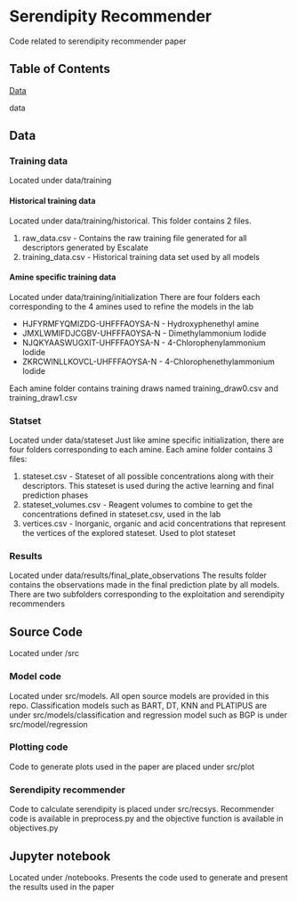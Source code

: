 # Serendipity Recommender
Code related to serendipity recommender paper

## Table of Contents  
[Data](#data)  



data
<a name="data"/>
## Data

### Training data

Located under data/training

#### Historical training data

Located under data/training/historical. This folder contains 2 files.
1. raw_data.csv - Contains the raw training file generated for all descriptors generated by Escalate 
2. training_data.csv - Historical training data set used by all models 

#### Amine specific training data
Located under data/training/initialization
There are four folders each corresponding to the 4 amines used to refine the models in the lab

- HJFYRMFYQMIZDG-UHFFFAOYSA-N - Hydroxyphenethyl amine
- JMXLWMIFDJCGBV-UHFFFAOYSA-N - Dimethylammonium Iodide
- NJQKYAASWUGXIT-UHFFFAOYSA-N - 4-Chlorophenylammonium Iodide
- ZKRCWINLLKOVCL-UHFFFAOYSA-N - 4-Chlorophenethylammonium Iodide

Each amine folder contains training draws named training_draw0.csv and training_draw1.csv

### Statset

Located under data/stateset
Just like amine specific initialization, there are four folders corresponding to each amine. Each amine folder contains 3 files:
1. stateset.csv - Stateset of all possible concentrations along with their descriptors. This stateset is used during the active learning and final prediction phases
2. stateset_volumes.csv - Reagent volumes to combine to get the concentrations defined in stateset.csv, used in the lab
3. vertices.csv - Inorganic, organic and acid concentrations that represent the vertices of the explored stateset. Used to plot stateset

### Results
Located under data/results/final_plate_observations
The results folder contains the observations made in the final prediction plate by all models. There are two subfolders corresponding to the exploitation and serendipity recommenders

## Source Code

Located under /src

### Model code

Located under src/models. All open source models are provided in this repo. Classification models such as BART, DT, KNN and PLATIPUS are under src/models/classification and regression model such as BGP is under src/model/regression

### Plotting code

Code to generate plots used in the paper are placed under src/plot

### Serendipity recommender

Code to calculate serendipity is placed under src/recsys. Recommender code is available in preprocess.py and the objective function is available in objectives.py

## Jupyter notebook

Located under /notebooks. Presents the code used to generate and present the results used in the paper


